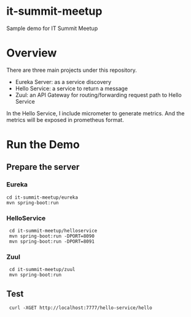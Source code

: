 # it-summit-meetup
Sample demo for IT Summit Meetup

# Overview
There are three main projects under this repository.
* Eureka Server: as a service discovery
* Hello Service: a service to return a message
* Zuul: an API Gateway for routing/forwarding request path to Hello Service

In the Hello Service, I include micrometer to generate metrics. And the metrics will be
exposed in prometheus format.

# Run the Demo

## Prepare the server
### Eureka

    cd it-summit-meetup/eureka
    mvn spring-boot:run


### HelloService


     cd it-summit-meetup/helloservice
     mvn spring-boot:run -DPORT=8090
     mvn spring-boot:run -DPORT=8091


### Zuul


     cd it-summit-meetup/zuul
     mvn spring-boot:run


## Test

     curl -XGET http://localhost:7777/hello-service/hello